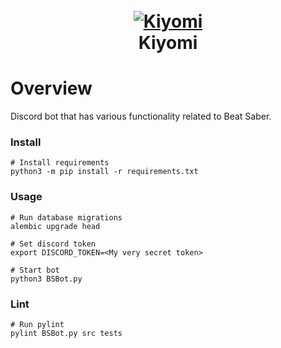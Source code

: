 <h1 align="center">
  <br>
  <a href="https://github.com/Kiyomi-Parents/Kiyomi"><img src="https://share.lucker.xyz/qahu5/rakOHeSi09.png/raw.png" alt="Kiyomi"></a>
  <br>
  Kiyomi
  <br>
</h1>

# Overview

Discord bot that has various functionality related to Beat Saber.

### Install

    # Install requirements  
	python3 -m pip install -r requirements.txt  

### Usage
    # Run database migrations
    alembic upgrade head

    # Set discord token  
	export DISCORD_TOKEN=<My very secret token>  
  
	# Start bot  
	python3 BSBot.py

### Lint
    # Run pylint
    pylint BSBot.py src tests
